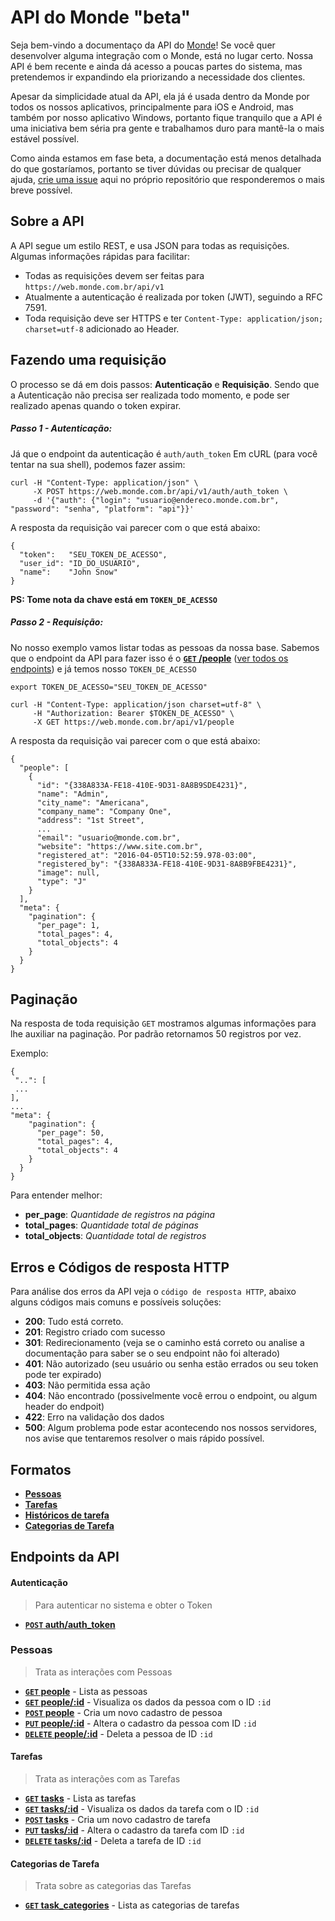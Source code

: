 API do Monde "beta"
===================

Seja bem-vindo a documentaço da API do [Monde](https://www.monde.com.br/)! Se você quer desenvolver alguma integração com o Monde, está no lugar certo. Nossa API é bem recente e ainda dá acesso a poucas partes do sistema, mas pretendemos ir expandindo ela priorizando a necessidade dos clientes.

Apesar da simplicidade atual da API, ela já é usada dentro da Monde por todos os nossos aplicativos, principalmente para iOS e Android, mas também por nosso aplicativo Windows, portanto fique tranquilo que a API é uma iniciativa bem séria pra gente e trabalhamos duro para mantê-la o mais estável possível.

Como ainda estamos em fase beta, a documentação está menos detalhada do que gostaríamos, portanto se tiver dúvidas ou precisar de qualquer ajuda, [crie uma issue](../../issues) aqui no próprio repositório que responderemos o mais breve possível.

Sobre a API
------------
A API segue um estilo REST, e usa JSON para todas as requisições. Algumas informações rápidas para facilitar:

- Todas as requisições devem ser feitas para `https://web.monde.com.br/api/v1`
- Atualmente a autenticação é realizada por token (JWT), seguindo a RFC 7591.
- Toda requisição deve ser HTTPS e ter `Content-Type: application/json; charset=utf-8` adicionado ao Header.

Fazendo uma requisição
----------------------

O processo se dá em dois passos: **Autenticação** e **Requisição**. Sendo que a Autenticação não precisa ser realizada todo momento, e pode ser realizado apenas quando o token expirar.

##### Passo 1 - Autenticação:

Já que o endpoint da autenticação é `auth/auth_token` Em cURL (para você tentar na sua shell), podemos fazer assim:


```
curl -H "Content-Type: application/json" \
     -X POST https://web.monde.com.br/api/v1/auth/auth_token \
     -d '{"auth": {"login": "usuario@endereco.monde.com.br", "password": "senha", "platform": "api"}}'
```

A resposta da requisição vai parecer com o que está abaixo:

```
{
  "token":   "SEU_TOKEN_DE_ACESSO",
  "user_id": "ID_DO_USUARIO",
  "name":    "John Snow"
}
```
**PS: Tome nota da chave está em `TOKEN_DE_ACESSO`**

##### Passo 2 - Requisição:

No nosso exemplo vamos listar todas as pessoas da nossa base.
Sabemos que o endpoint da API para fazer isso é o [**<code>GET</code> /people**](v1/people/GET_people.md) ([ver todos os endpoints](#endpoints-da-api)) e já temos nosso `TOKEN_DE_ACESSO`


```
export TOKEN_DE_ACESSO="SEU_TOKEN_DE_ACESSO"

curl -H "Content-Type: application/json charset=utf-8" \
     -H "Authorization: Bearer $TOKEN_DE_ACESSO" \
     -X GET https://web.monde.com.br/api/v1/people
```

A resposta da requisição vai parecer com o que está abaixo:

```
{
  "people": [
    {
      "id": "{338A833A-FE18-410E-9D31-8A8B9SDE4231}",
      "name": "Admin",
      "city_name": "Americana",
      "company_name": "Company One",
      "address": "1st Street",
      ...
      "email": "usuario@monde.com.br",
      "website": "https://www.site.com.br",
      "registered_at": "2016-04-05T10:52:59.978-03:00",
      "registered_by": "{338A833A-FE18-410E-9D31-8A8B9FBE4231}",
      "image": null,
      "type": "J"
    }
  ],
  "meta": {
    "pagination": {
      "per_page": 1,
      "total_pages": 4,
      "total_objects": 4
    }
  }
}
```

Paginação
-----------
Na resposta de toda requisição <code>GET</code> mostramos algumas informações para lhe auxiliar na paginação. Por padrão retornamos 50 registros por vez.

Exemplo:
```
{
 "..": [
 ...
],
...
"meta": {
    "pagination": {
      "per_page": 50,
      "total_pages": 4,
      "total_objects": 4
    }
  }
}
```
Para entender melhor:

- **per_page**: *Quantidade de registros na página*
- **total_pages**: *Quantidade total de páginas*
- **total_objects**: *Quantidade total de registros*


Erros e Códigos de resposta HTTP
---------------------------

Para análise dos erros da API veja o `código de resposta HTTP`, abaixo alguns códigos mais comuns e possíveis soluções:


- **200**: Tudo está correto.
- **201**: Registro criado com sucesso
- **301**: Redirecionamento (veja se o caminho está correto ou analise a documentação para saber se o seu endpoint não foi alterado)
- **401**: Não autorizado (seu usuário ou senha estão errados ou seu token pode ter expirado)
- **403**: Não permitida essa ação
- **404**: Não encontrado (possivelmente você errou o endpoint, ou algum header do endpoit)
- **422**: Erro na validação dos dados
- **500**: Algum problema pode estar acontecendo nos nossos servidores, nos avise que tentaremos resolver o mais rápido possível.


Formatos
-----------------------------

- **[Pessoas](v1/full_format.md#pessoas)**
- **[Tarefas](v1/full_format.md#tarefas)**
- **[Históricos de tarefa](v1/full_format.md#histórico-de-tarefa)**
- **[Categorias de Tarefa](v1/full_format.md#categorias-de-tarefa)**

Endpoints da API
----------------------------------

#### Autenticação
> Para autenticar no sistema e obter o Token

- **[<code>POST</code> auth/auth_token](v1/authentication/POST_auth_token.md)**

### Pessoas
> Trata as interações com Pessoas

- **[<code>GET</code> people](v1/people/GET_people.md)** - Lista as pessoas
- **[<code>GET</code> people/:id](v1/people/GET_people_show.md)** - Visualiza os dados da pessoa com o ID `:id`
- **[<code>POST</code> people](v1/people/POST_people.md)** - Cria um novo cadastro de pessoa
- **[<code>PUT</code> people/:id](v1/people/PUT_people_edit.md)** - Altera o cadastro da pessoa com ID `:id`
- **[<code>DELETE</code> people/:id](v1/people/DELETE_people.md)** - Deleta a pessoa de ID `:id`


#### Tarefas
> Trata as interações com as Tarefas

- **[<code>GET</code> tasks](v1/tasks/GET_tasks.md)** - Lista as tarefas
- **[<code>GET</code> tasks/:id](v1/tasks/GET_tasks_show.md)** - Visualiza os dados da tarefa com o ID `:id`
- **[<code>POST</code> tasks](v1/tasks/POST_tasks.md)** - Cria um novo cadastro de tarefa
- **[<code>PUT</code> tasks/:id](v1/tasks/PUT_tasks_edit.md)** - Altera o cadastro da tarefa com ID `:id`
- **[<code>DELETE</code> tasks/:id](v1/tasks/DELETE_tasks.md)** - Deleta a tarefa de ID `:id`

#### Categorias de Tarefa
> Trata sobre as categorias das Tarefas

- **[<code>GET</code> task_categories](v1/task_categories/GET_task_categories.md)** - Lista as categorias de tarefas
